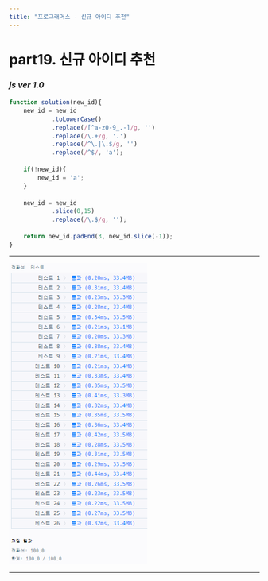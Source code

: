 ```yaml
---
title: "프로그래머스 - 신규 아이디 추천"
---
```



# __part19. 신규 아이디 추천__

### _js ver 1.0_
```js 
function solution(new_id){
	new_id = new_id
			.toLowerCase()
			.replace(/[^a-z0-9_.-]/g, '')
			.replace(/\.+/g, '.')
			.replace(/^\.|\.$/g, '')
			.replace(/^$/, 'a');

	if(!new_id){
		new_id = 'a';
	}

	new_id = new_id
			.slice(0,15)
			.replace(/\.$/g, '');

	return new_id.padEnd(3, new_id.slice(-1));
}

```
<hr/>

![실행결과_js ver 1.0](/assets/img/2023-11-08-prog19.png)

<hr/>